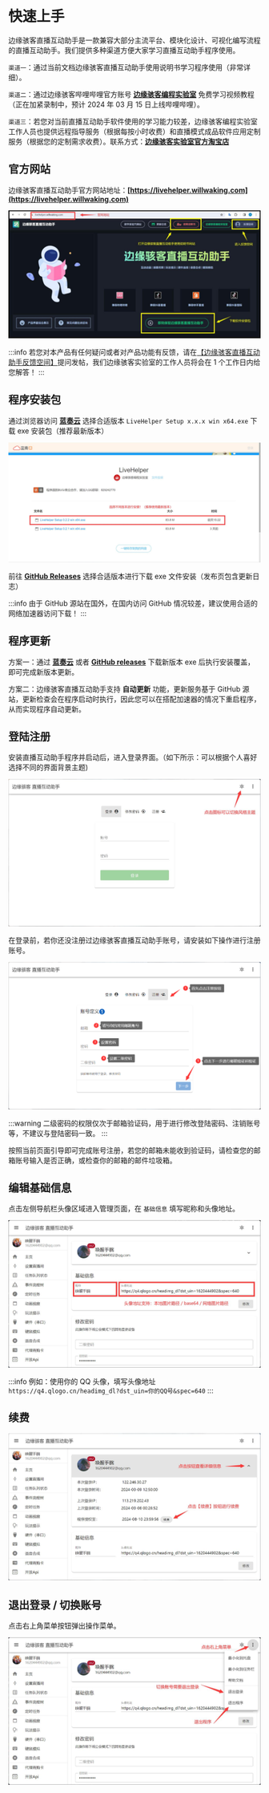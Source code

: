 ﻿---
sidebar_position: 1
---

# 快速上手

边缘骇客直播互动助手是一款兼容大部分主流平台、模块化设计、可视化编写流程的直播互动助手。我们提供多种渠道方便大家学习直播互动助手程序使用。

`渠道一`：通过当前文档边缘骇客直播互动助手使用说明书学习程序使用（非常详细）。

`渠道二`：通过边缘骇客哔哩哔哩官方账号 **[边缘骇客编程实验室](https://space.bilibili.com/3537110885730658)** 免费学习视频教程（正在加紧录制中，预计 2024 年 03 月 15 日上线哔哩哔哩）。

`渠道三`：若您对当前直播互动助手软件使用的学习能力较差，边缘骇客编程实验室工作人员也提供远程指导服务（根据每按小时收费）和直播模式成品软件应用定制服务（根据您的定制需求收费）。联系方式：**[边缘骇客实验室官方淘宝店](https://edgehacker.taobao.com)**

## 官方网站

边缘骇客直播互动助手官方网站地址：**[https://livehelper.willwaking.com](https://livehelper.willwaking.com)**

![官方网站](./img/官方网站.jpg)

:::info
若您对本产品有任何疑问或者对产品功能有反馈，请在[【边缘骇客直播互动助手反馈空间】](https://txc.qq.com/products/511669)提问发帖，我们边缘骇客实验室的工作人员将会在 1 个工作日内给您解答！
:::

## 程序安装包

通过浏览器访问 **[蓝奏云](https://edgehacker.lanzn.com/b043bgvkb)** 选择合适版本 `LiveHelper Setup x.x.x win x64.exe` 下载 exe 安装包（推荐最新版本）

![蓝奏云安装](./img/蓝奏云安装.jpg)

前往 **[GitHub Releases](https://github.com/edgehacker/live-helper/releases)** 选择合适版本进行下载 exe 文件安装（发布页包含更新日志）

:::info
由于 GitHub 源站在国外，在国内访问 GitHub 情况较差，建议使用合适的网络加速器访问下载！
:::

## 程序更新

方案一：通过 **[蓝奏云](https://edgehacker.lanzn.com/b043bgvkb)** 或者 **[GitHub releases](https://github.com/edgehacker/live-helper/releases)** 下载新版本 exe 后执行安装覆盖，即可完成新版本更新。

方案二：边缘骇客直播互动助手支持 **自动更新** 功能，更新服务基于 GitHub 源站，更新检查会在程序启动时执行，因此您可以在搭配加速器的情况下重启程序，从而实现程序自动更新。

## 登陆注册

安装直播互动助手程序并启动后，进入登录界面。（如下所示：可以根据个人喜好选择不同的界面背景主题)

![登录说明](./img/登录说明.jpg)

在登录前，若你还没注册过边缘骇客直播互动助手账号，请安装如下操作进行注册账号。

![注册账号](./img/注册账号.png)

:::warning
二级密码的权限仅次于邮箱验证码，用于进行修改登陆密码、注销账号等，不建议与登陆密码一致。
:::

按照当前页面引导即可完成账号注册，若您的邮箱未能收到验证码，请检查您的邮箱账号输入是否正确，或检查你的邮箱的邮件垃圾箱。

## 编辑基础信息

点击左侧导航栏头像区域进入管理页面，在 `基础信息` 填写昵称和头像地址。

![编辑基础信息续费](./img/编辑基础信息.jpg)

:::info
例如：使用你的 QQ 头像，填写头像地址 `https://q4.qlogo.cn/headimg_dl?dst_uin=你的QQ号&spec=640`
:::

## 续费

![编辑基础信息续费](./img/开启续费.jpg)

## 退出登录 / 切换账号

点击右上角菜单按钮弹出操作菜单。

![切换账号退出](./img/切换账号退出.jpg)